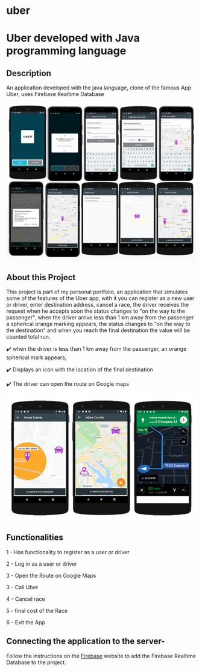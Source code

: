 # uber

# Uber developed with Java programming language

## Description

An application developed with the java language, clone of the famous App Uber, uses Firebase Realtime Database

<p><a target="_blank" rel="noopener noreferrer" href="https://github.com/jailsonjpo/whatsapp_flutter/master/blob/screnshots.png"><img src="https://github.com/jailsonjpo/uber/blob/master/screnshots.png" alt="Preview-Screens" style="max-width:100%;"></a></p>

## About this Project

This project is part of my personal portfolio, an application that simulates some of the features of the Uber app, with it you can register as a new user or driver, enter destination address, cancel a race, the driver receives the request when he accepts soon the status changes to "on the way to the passenger", when the driver arrive less than 1 km away from the passenger a spherical orange marking appears, the status changes to "on the way to the destination" and when you reach the final destination the value will be counted total run.


:heavy_check_mark: when the driver is less than 1 km away from the passenger, an orange spherical mark appears,

:heavy_check_mark: Displays an icon with the location of the final destination

:heavy_check_mark: The driver can open the route on Google maps

<p><a target="_blank" rel="noopener noreferrer" href="https://github.com/jailsonjpo/whatsapp_flutter/master/blob/screnshots2.png"><img src="https://github.com/jailsonjpo/uber/blob/master/screnshots2.png" alt="Preview-Screens" style="max-width:100%;"></a></p>

## Functionalities

1 - Has functionality to register as a user or driver

2 - Log in as a user or driver

3 - Open the Route on Google Maps

3 - Call Uber

4 - Cancel race

5 - final cost of the Race

6 - Exit the App

## Connecting the application to the server-

Follow the instructions on the <a href="https://firebase.google.com/docs?authuser=0">Firebase</a> website to add the Firebase Realtime Database to the project.

